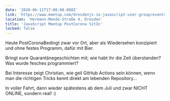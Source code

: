 ```yaml
---
date: '2020-06-11T17:00:00.000Z'
link: 'https://www.meetup.com/dresdenjs-io-javascript-user-group/events/271107882'
location: 'Hermann-Mende-Straße 4, Dresden'
title: 'JavaScript Meetup PostCorona SitIn'
locked: false
---
```

Heute PostCoronaBedingt zwar vor Ort, aber als Wiedersehen konzipiert und ohne festes Programm, dafür mit Bier.

Bringt eure Quarantänegeschichten mit; wie habt ihr die Zeit überstanden? Was wurde fesches programmiert?

Bei Interesse zeigt Christian, wie geil GitHub Actions sein können, wenn man die richtigen Tricks kennt direkt am lebenden Repository...

In voller Fahrt, dann wieder spätestens ab dem Juli und zwar NICHT ONLINE, sondern real! :)
